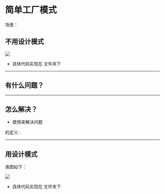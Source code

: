 # 简单工厂模式


场景：

## 不用设计模式



![](../images/.png)

- 具体代码实现在 文件夹下
---
## 有什么问题？


---

## 怎么解决？

- 使用来解决问题
 
 的定义 :
 
---


## 用设计模式



类图如下：

![](../images/.png)

- 具体代码实现在 文件夹下